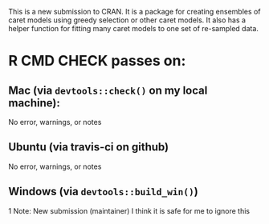 This is a new submission to CRAN.  It is a package for creating ensembles of
caret models using greedy selection or other caret models.  It also has a helper
function for fitting many caret models to one set of re-sampled data.

# R CMD CHECK passes on:
## Mac (via `devtools::check()` on my local machine):
No error, warnings, or notes

## Ubuntu (via travis-ci on github)
No error, warnings, or notes

## Windows (via `devtools::build_win()`)
1 Note: New submission (maintainer) I think it is safe for me to ignore this
